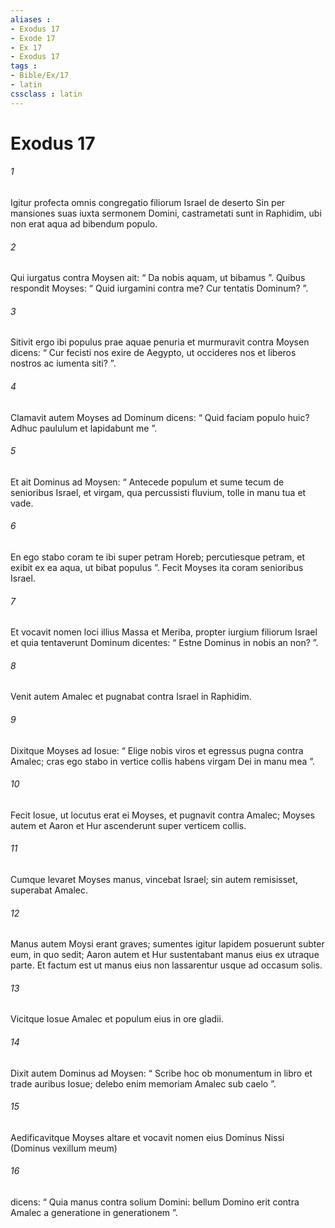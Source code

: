 ```yaml
---
aliases : 
- Exodus 17
- Exode 17
- Ex 17
- Exodus 17
tags : 
- Bible/Ex/17
- latin
cssclass : latin
---
```


# Exodus 17

###### 1
Igitur profecta omnis congregatio filiorum Israel de deserto Sin per mansiones suas iuxta sermonem Domini, castrametati sunt in Raphidim, ubi non erat aqua ad bibendum populo. 
###### 2
Qui iurgatus contra Moysen ait: “ Da nobis aquam, ut bibamus ”. Quibus respondit Moyses: “ Quid iurgamini contra me? Cur tentatis Dominum? ”. 
###### 3
Sitivit ergo ibi populus prae aquae penuria et murmuravit contra Moysen dicens: “ Cur fecisti nos exire de Aegypto, ut occideres nos et liberos nostros ac iumenta siti? ”. 
###### 4
Clamavit autem Moyses ad Dominum dicens: “ Quid faciam populo huic? Adhuc paululum et lapidabunt me ”. 
###### 5
Et ait Dominus ad Moysen: “ Antecede populum et sume tecum de senioribus Israel, et virgam, qua percussisti fluvium, tolle in manu tua et vade. 
###### 6
En ego stabo coram te ibi super petram Horeb; percutiesque petram, et exibit ex ea aqua, ut bibat populus ”. Fecit Moyses ita coram senioribus Israel. 
###### 7
Et vocavit nomen loci illius Massa et Meriba, propter iurgium filiorum Israel et quia tentaverunt Dominum dicentes: “ Estne Dominus in nobis an non? ”.
###### 8
Venit autem Amalec et pugnabat contra Israel in Raphidim. 
###### 9
Dixitque Moyses ad Iosue: “ Elige nobis viros et egressus pugna contra Amalec; cras ego stabo in vertice collis habens virgam Dei in manu mea ”. 
###### 10
Fecit Iosue, ut locutus erat ei Moyses, et pugnavit contra Amalec; Moyses autem et Aaron et Hur ascenderunt super verticem collis. 
###### 11
Cumque levaret Moyses manus, vincebat Israel; sin autem remisisset, superabat Amalec. 
###### 12
Manus autem Moysi erant graves; sumentes igitur lapidem posuerunt subter eum, in quo sedit; Aaron autem et Hur sustentabant manus eius ex utraque parte. Et factum est ut manus eius non lassarentur usque ad occasum solis. 
###### 13
Vicitque Iosue Amalec et populum eius in ore gladii. 
###### 14
Dixit autem Dominus ad Moysen: “ Scribe hoc ob monumentum in libro et trade auribus Iosue; delebo enim memoriam Amalec sub caelo ”. 
###### 15
Aedificavitque Moyses altare et vocavit nomen eius Dominus Nissi (Dominus vexillum meum) 
###### 16
dicens: “ Quia manus contra solium Domini: bellum Domino erit contra Amalec a generatione in generationem ”.
